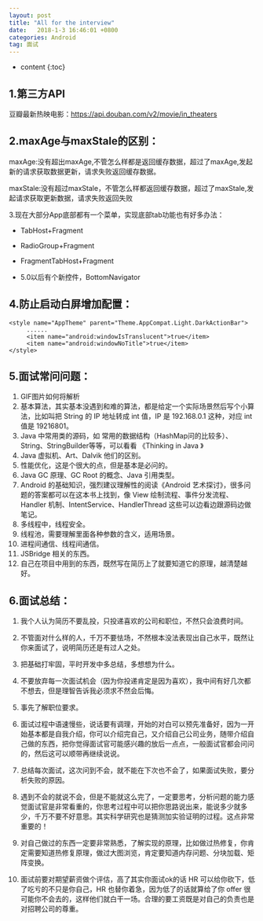 ```yaml
---
layout: post
title: "All for the interview"
date:   2018-1-3 16:46:01 +0800
categories: Android
tag: 面试
---
```


* content
{:toc}

1.第三方API
-----------
豆瓣最新热映电影：https://api.douban.com/v2/movie/in_theaters


2.maxAge与maxStale的区别：
-----------------------
maxAge:没有超出maxAge,不管怎么样都是返回缓存数据，超过了maxAge,发起新的请求获取数据更新，请求失败返回缓存数据。

maxStale:没有超过maxStale，不管怎么样都返回缓存数据，超过了maxStale,发起请求获取更新数据，请求失败返回失败

3.现在大部分App底部都有一个菜单，实现底部tab功能也有好多办法：

- TabHost+Fragment

- RadioGroup+Fragment

- FragmentTabHost+Fragment

- 5.0以后有个新控件，BottomNavigator


4.防止启动白屏增加配置：
--------------------
    <style name="AppTheme" parent="Theme.AppCompat.Light.DarkActionBar">
         ......
 	     <item name="android:windowIsTranslucent">true</item>
   		 <item name="android:windowNoTitle">true</item>
	</style>

5.面试常问问题：
-----------  
1. GIF图片如何将解析
1. 基本算法，其实基本没遇到和难的算法，都是给定一个实际场景然后写个小算法，比如叫把 String 的 IP 地址转成 int 值，IP 是 	192.168.0.1 这种，对应 int 值是 19216801。
1. Java 中常用类的源码，如 常用的数据结构（HashMap问的比较多）、String、StringBuilder等等，可以看看 《Thinking in Java 》
1. Java 虚拟机、Art、Dalvik 他们的区别。
1. 性能优化，这是个很大的点，但是基本是必问的。
1. Java GC 原理、GC Root 的概念、Java 引用类型。
1. Android 的基础知识，强烈建议理解性的阅读《Android 艺术探讨》，很多问题的答案都可以在这本书上找到，像 View 绘制流程、事件分发流程、Handler 机制、IntentService、HandlerThread 这些可以边看边跟源码边做笔记。
1. 多线程中，线程安全。
1. 线程池，需要理解里面各种参数的含义，适用场景。
1. 进程间通信、线程间通信。
1. JSBridge 相关的东西。
1. 自己在项目中用到的东西，既然写在简历上了就要知道它的原理，越清楚越好。 



 6.面试总结：
------------

  1. 我个人认为简历不要乱投，只投递喜欢的公司和职位，不然只会浪费时间。

  2. 不管面对什么样的人，千万不要怯场，不然根本没法表现出自己水平，既然让你来面试了，说明简历还是有过人之处。

  3. 把基础打牢固，平时开发中多总结，多想想为什么。

  4. 不要放弃每一次面试机会（因为你投递肯定是因为喜欢），我中间有好几次都不想去，但是理智告诉我必须求不然会后悔。

  5. 事先了解职位要求。

  6. 面试过程中语速慢些，说话要有调理，开始的对白可以预先准备好，因为一开始基本都是自我介绍，你可以介绍完自己，又介绍自己公司业务，随带介绍自己做的东西，把你觉得面试官可能感兴趣的放后一点点，一般面试官都会问问的，然后这可以顺带再继续说说。

  7. 总结每次面试，这次问到不会，就不能在下次也不会了，如果面试失败，要分析失败的原因。

  8. 遇到不会的就说不会，但是不能就这么完了，一定要思考，分析问题的能力感觉面试官是非常看重的，你思考过程中可以把你思路说出来，能说多少就多少，千万不要不好意思。其实科学研究也是猜测加实验证明的过程。这点非常重要的！

  9. 对自己做过的东西一定要非常熟悉，了解实现的原理，比如做过热修复，你肯定需要知道热修复原理，做过大图浏览，肯定要知道内存问题、分块加载、矩阵变换。

  10. 面试前要对期望薪资做个评估，高了其实你面试ok的话 HR 可以给你砍下，低了吃亏的不只是你自己，HR 也替你着急，因为低了的话就算给了你 offer 很可能你不会去的，这样他们就白干一场。合理的要工资既是对自己的负责也是对招聘公司的尊重。 


